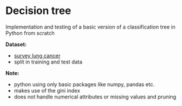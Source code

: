 # Decision tree
Implementation and testing of a basic version of a classification tree in Python from scratch

**Dataset:**
- [survey lung cancer](https://data.world/sta427ceyin/survey-lung-cancer)
- split in training and test data

**Note:**
-  python using only basic packages like numpy, pandas etc.
- makes use of the gini index
- does not handle numerical attributes or missing values and pruning

